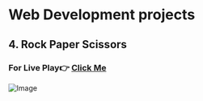 # Web Development projects

## 4. Rock Paper Scissors

### For Live Play👉 [Click Me]()
![Image](https://github.com/SorcererChiragsingh/Web-Development-Projects/blob/main/4-Rock_Paper_Scissors/preview.png)
